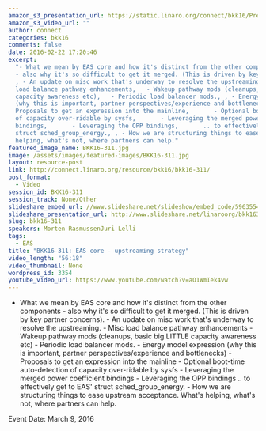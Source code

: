 ```yaml
---
amazon_s3_presentation_url: https://static.linaro.org/connect/bkk16/Presentations/Wednesday/BKK16-311.pdf
amazon_s3_video_url: ""
author: connect
categories: bkk16
comments: false
date: 2016-02-22 17:20:46
excerpt:
  "- What we mean by EAS core and how it's distinct from the other components
  - also why it's so difficult to get it merged. (This is driven by key partner concerns).,
  , - An update on misc work that's underway to resolve the upstreaming.,   - Misc
  load balance pathway enhancements,   - Wakeup pathway mods (cleanups, basic big.LITTLE
  capacity awareness etc),   - Periodic load balancer mods., , - Energy model expression
  (why this is important, partner perspectives/experience and bottlenecks),     -
  Proposals to get an expression into the mainline,       - Optional boot-time auto-detection
  of capacity over-ridable by sysfs,       - Leveraging the merged power coefficient
  bindings,       - Leveraging the OPP bindings,       .. to effectively get to EAS'
  struct sched_group_energy., , - How we are structuring things to ease upstream acceptance.  What's
  helping, what's not, where partners can help."
featured_image_name: BKK16-311.jpg
image: /assets/images/featured-images/BKK16-311.jpg
layout: resource-post
link: http://connect.linaro.org/resource/bkk16/bkk16-311/
post_format:
  - Video
session_id: BKK16-311
session_track: None/Other
slideshare_embed_url: //www.slideshare.net/slideshow/embed_code/59635545
slideshare_presentation_url: http://www.slideshare.net/linaroorg/bkk16311-eas-upstream-stategy
slug: bkk16-311
speakers: Morten RasmussenJuri Lelli
tags:
  - EAS
title: "BKK16-311: EAS core - upstreaming strategy"
video_length: "56:18"
video_thumbnail: None
wordpress_id: 3354
youtube_video_url: https://www.youtube.com/watch?v=aO1WmIek4vw
---
```


- What we mean by EAS core and how it's distinct from the other components - also why it's so difficult to get it merged. (This is driven by key partner concerns). - An update on misc work that's underway to resolve the upstreaming. - Misc load balance pathway enhancements - Wakeup pathway mods (cleanups, basic big.LITTLE capacity awareness etc) - Periodic load balancer mods. - Energy model expression (why this is important, partner perspectives/experience and bottlenecks) - Proposals to get an expression into the mainline - Optional boot-time auto-detection of capacity over-ridable by sysfs - Leveraging the merged power coefficient bindings - Leveraging the OPP bindings .. to effectively get to EAS' struct sched_group_energy. - How we are structuring things to ease upstream acceptance. What's helping, what's not, where partners can help.

Event Date: March 9, 2016
